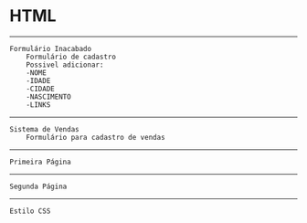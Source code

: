 # HTML

------------------------------------------------

    Formulário Inacabado
        Formulário de cadastro
        Possivel adicionar:
        -NOME
        -IDADE
        -CIDADE
        -NASCIMENTO
        -LINKS
        
    

------------------------------------------------

    Sistema de Vendas
        Formulário para cadastro de vendas
        
    

------------------------------------------------

    Primeira Página
    
    
------------------------------------------------

    Segunda Página
    
    
------------------------------------------------

    Estilo CSS
